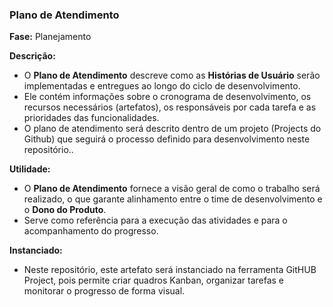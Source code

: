 ### **Plano de Atendimento**
  
**Fase:** Planejamento  
  
**Descrição:**  
- O **Plano de Atendimento** descreve como as **Histórias de Usuário** serão implementadas e entregues ao longo do ciclo de desenvolvimento.  
- Ele contém informações sobre o cronograma de desenvolvimento, os recursos necessários (artefatos), os responsáveis por cada tarefa e as prioridades das funcionalidades.  
- O plano de atendimento será descrito dentro de um projeto (Projects do Github) que seguirá o processo definido para desenvolvimento neste repositório..
  
**Utilidade:**  
- O **Plano de Atendimento** fornece a visão geral de como o trabalho será realizado, o que garante alinhamento entre o time de desenvolvimento e o **Dono do Produto**.  
- Serve como referência para a execução das atividades e para o acompanhamento do progresso.

**Instanciado:**
- Neste repositório, este artefato será instanciado na ferramenta GitHUB Project, pois permite criar quadros Kanban, organizar tarefas e monitorar o progresso de forma visual. 
